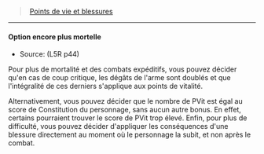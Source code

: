 ﻿---
!Generic
Id: l5r_hitpoints_hd.md#option-encore-plus-mortelle
ParentLink: l5r_hitpoints_hd.md#points-de-vie-et-blessures
Name: Option encore plus mortelle
ParentName: Points de vie et blessures
NameLevel: 4
Source: (L5R p44)
---
> [Points de vie et blessures](hd_l5r_hitpoints.md)

---

#### Option encore plus mortelle

- Source: (L5R p44)

Pour plus de mortalité et des combats expéditifs, vous pouvez décider qu'en cas de coup critique, les dégâts de l'arme sont doublés et que l'intégralité de ces derniers s'applique aux points de vitalité.

Alternativement, vous pouvez décider que le nombre de PVit est égal au score de Constitution du personnage, sans aucun autre bonus. En effet, certains pourraient trouver le score de PVit trop élevé. Enfin, pour plus de difficulté, vous pouvez décider d'appliquer les conséquences d'une blessure directement au moment où le personnage la subit, et non après le combat.

